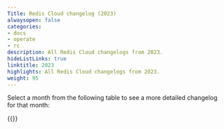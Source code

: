 ```yaml
---
Title: Redis Cloud changelog (2023)
alwaysopen: false
categories:
- docs
- operate
- rc
description: All Redis Cloud changelogs from 2023.
hideListLinks: true
linktitle: 2023
highlights: All Redis Cloud changelogs from 2023.
weight: 95
---
```


Select a month from the following table to see a more detailed changelog for that month:

{{<table-children columnNames="Month,Major changes" columnSources="LinkTitle,highlights" enableLinks="LinkTitle">}}